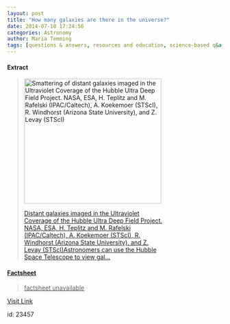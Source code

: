 ```yaml
---
layout: post
title: "How many galaxies are there in the universe?"
date: 2014-07-18 17:24:56
categories: Astronomy
author: Maria Temming
tags: [questions & answers, resources and education, science-based q&a, universe faq]
---
```



#### Extract
><div id="attachment_255426184" style="width: 330px" class="wp-caption alignright"><a href="http://d366w3m5tf0813.cloudfront.net/wp-content/uploads/hubble-deep-field.jpg"><img class="wp-image-255426184 size-full" src="http://d366w3m5tf0813.cloudfront.net/wp-content/uploads/hubble-deep-field.jpg" alt="Smattering of distant galaxies imaged in the Ultraviolet Coverage of the Hubble Ultra Deep Field Project. NASA, ESA, H. Teplitz and M. Rafelski (IPAC/Caltech), A. Koekemoer (STScI), R. Windhorst (Arizona State University), and Z. Levay (STScI)" width="320" height="292" /><p class="wp-caption-text">Distant galaxies imaged in the Ultraviolet Coverage of the Hubble Ultra Deep Field Project.<br /> NASA, ESA, H. Teplitz and M. Rafelski (IPAC/Caltech), A. Koekemoer (STScI), R. Windhorst (Arizona State University), and Z. Levay (STScI)Astronomers can use the Hubble Space Telescope to <a title="Galaxies Trace Early Cosmic History" href="/astronomy-news/galaxies-trace-early-cosmic-history/">view gal...

#### Factsheet
>factsheet unavailable

[Visit Link](http://www.skyandtelescope.com/astronomy-resources/many-galaxies-universe/)

id:   23457
